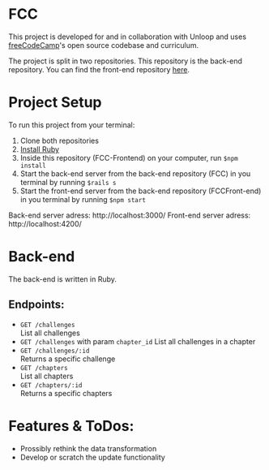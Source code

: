 # FCC

This project is developed for and in collaboration with Unloop and uses [freeCodeCamp](https://github.com/freeCodeCamp/freeCodeCamp)'s open source codebase and curriculum.

The project is split in two repositories. This repository is the back-end repository. You can find the front-end repository [here](https://github.com/Retropiaf/FCCFront-end).


# Project Setup

To run this project from your terminal:
1. Clone both repositories
2. [Install Ruby](https://www.ruby-lang.org/en/documentation/installation/)
3. Inside this repository (FCC-Frontend) on your computer, run `$npm install`
4. Start the back-end server from the back-end repository (FCC) in you terminal by running `$rails s`
5. Start the front-end server from the back-end repository (FCCFront-end) in you terminal by running `$npm start`

Back-end server adress: http://localhost:3000/
Front-end server adress: http://localhost:4200/

# Back-end
The back-end is written in Ruby.

## Endpoints:
- `GET /challenges`  
List all challenges
- `GET /challenges` with param `chapter_id`
List all challenges in a chapter
- `GET /challenges/:id`  
Returns a specific challenge
- `GET /chapters`  
List all chapters
- `GET /chapters/:id`  
Returns a specific chapters

# Features & ToDos:
- Prossibly rethink the data transformation 
- Develop or scratch the update functionality
